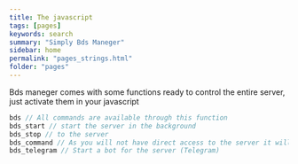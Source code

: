 ```yaml
---
title: The javascript
tags: [pages]
keywords: search
summary: "Simply Bds Maneger"
sidebar: home
permalink: "pages_strings.html"
folder: "pages"
---
```


Bds maneger comes with some functions ready to control the entire server, just activate them in your javascript

```javascript
bds // All commands are available through this function
bds_start // start the server in the background
bds_stop // to the server
bds_command // As you will not have direct access to the server it will be important to send commands to the server
bds_telegram // Start a bot for the server (Telegram)
```